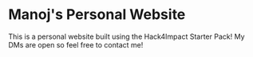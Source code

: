 # Manoj's Personal Website
This is a personal website built using the Hack4Impact Starter Pack!
My DMs are open so feel free to contact me!
